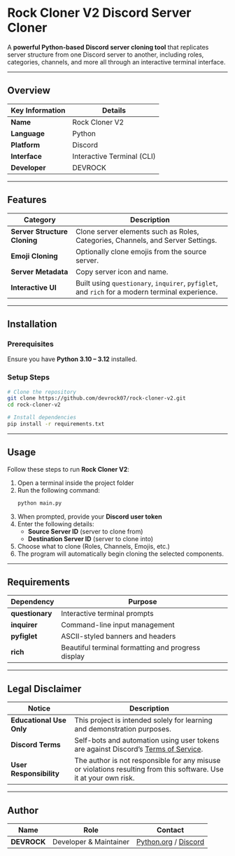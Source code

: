 # Rock Cloner V2 Discord Server Cloner

A **powerful Python-based Discord server cloning tool** that replicates server structure from one Discord server to another, including roles, categories, channels, and more all through an interactive terminal interface.

---

## Overview

| Key Information | Details |
|-----------------|----------|
| **Name** | Rock Cloner V2 |
| **Language** | Python |
| **Platform** | Discord |
| **Interface** | Interactive Terminal (CLI) |
| **Developer** | DEVROCK |

---

## Features

| Category | Description |
|-----------|--------------|
| **Server Structure Cloning** | Clone server elements such as Roles, Categories, Channels, and Server Settings. |
| **Emoji Cloning** | Optionally clone emojis from the source server. |
| **Server Metadata** | Copy server icon and name. |
| **Interactive UI** | Built using `questionary`, `inquirer`, `pyfiglet`, and `rich` for a modern terminal experience. |

---

## Installation

### Prerequisites

Ensure you have **Python 3.10 – 3.12** installed.

### Setup Steps

```bash
# Clone the repository
git clone https://github.com/devrock07/rock-cloner-v2.git
cd rock-cloner-v2

# Install dependencies
pip install -r requirements.txt
```

---

## Usage

Follow these steps to run **Rock Cloner V2**:

1. Open a terminal inside the project folder  
2. Run the following command:
   ```bash
   python main.py
   ```
3. When prompted, provide your **Discord user token**  
4. Enter the following details:
   - **Source Server ID** (server to clone from)  
   - **Destination Server ID** (server to clone into)  
5. Choose what to clone (Roles, Channels, Emojis, etc.)  
6. The program will automatically begin cloning the selected components.

---

## Requirements

| Dependency | Purpose |
|-------------|----------|
| **questionary** | Interactive terminal prompts |
| **inquirer** | Command-line input management |
| **pyfiglet** | ASCII-styled banners and headers |
| **rich** | Beautiful terminal formatting and progress display |

---

## Legal Disclaimer

| Notice | Description |
|---------|-------------|
| **Educational Use Only** | This project is intended solely for learning and demonstration purposes. |
| **Discord Terms** | Self-bots and automation using user tokens are against Discord’s [Terms of Service](https://discord.com/terms). |
| **User Responsibility** | The author is not responsible for any misuse or violations resulting from this software. Use it at your own risk. |

---

## Author

| Name | Role | Contact |
|------|------|----------|
| **DEVROCK** | Developer & Maintainer | [Python.org](https://www.python.org) / [Discord](https://github.com/devrock07) |
